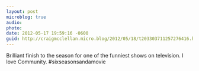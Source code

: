 ```yaml
---
layout: post
microblog: true
audio: 
photo: 
date: 2012-05-17 19:59:16 -0600
guid: http://craigmcclellan.micro.blog/2012/05/18/t203303711257276416.html
---
```

Brilliant finish to the season for one of the funniest shows on television. I love Community. #sixseasonsandamovie
